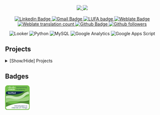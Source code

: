 <h3 align="center"> 
 <div>
  <p align="center">
  <a href="https://github.com/vitoriape/vitoriape">
  <img height="180em" src="https://github-readme-stats.vercel.app/api?username=vitoriape&count_private=true&show_icons=true&theme=github_dark&icon_color=c1cb12"/>
  <img height="180em" src="https://github-readme-stats.vercel.app/api/top-langs/?username=vitoriape&theme=github_dark&font_color=c1cb12)("https://github.com/vitoriape/github-readme-stats%22" />
  </a>
  </p>
  </div>
</h3>


<p align="center">
  <a href="https://www.linkedin.com/in/vitoria-pecanha/">
   <img alt="Linkedin Badge" src="https://img.shields.io/badge/-Vitória-blue?style=flat-square&logo=linktree&logoColor=white">
  </a>

   <a href="mailto:vitoriapecanha.log@gmail.com">
    <img alt="Gmail Badge" src="https://img.shields.io/badge/-administracao@vpaconsultoria.com-c14438?style=flat-flat&logo=Gmail&logoColor=white">
  </a>
  
  <a href="lufabranding.com.br">
    <img alt="LUFA badge" src="https://img.shields.io/badge/-Site-ff0066?style=flat-flat&logo=Wordpress&logoColor=white">
  </a>
  
  <a href="https://translate.habitica.com/user/PenariaToji/">
    <img alt="Weblate Badge" src="https://img.shields.io/badge/-PenariaToji-%23219f84?style=flat-flat&logo=Weblate">
  </a>
  
  <a href="https://translate.habitica.com/user/PenariaToji/#contributed">
    <img alt="Weblate translation count" src="https://img.shields.io/weblate/translations/PenariaToji?color=%23219f84&label=weblate%20translations&server=https%3A%2F%2Ftranslate.habitica.com%2F">
  </a>
  
  <a href="https://github.com/vitoriape">
    <img alt="Github Badge" src="https://img.shields.io/badge/-vitoriape-black?style-flat-square&logo=Github&logoColor=white">
  </a>
  
  <a href="https://github.com/vitoriape?tab=followers">
    <img alt="Github followers" src="https://img.shields.io/github/followers/vitoriape?color=black">
  </a>
</p>

<p align="center">
  <!-- Looker Studio -->
  <img src="https://cdn.simpleicons.org/looker/FFFFFF" alt="Looker" height="40" />

  <!-- Python -->
  <img src="https://cdn.simpleicons.org/python/FFFFFF" alt="Python" height="40" />

  <!-- MySQL -->
  <img src="https://cdn.simpleicons.org/mysql/FFFFFF" alt="MySQL" height="40" />

  <!-- Google Analytics -->
  <img src="https://cdn.simpleicons.org/googleanalytics/FFFFFF" alt="Google Analytics" height="40" />

  <!-- Google Apps Script -->
  <img src="https://cdn.simpleicons.org/googleappsscript/FFFFFF" alt="Google Apps Script" height="40" />
</p>

## Projects
<details>
  <summary>[Show/Hide] Projects</summary>

| Name | Release |
| ---- | ------- |
| powerbi-api | 1.4 | 

</details>

## Badges

<img alt="IoT Cisco Badge" href="https://www.credly.com/badges/4e4f1094-886b-4794-8f49-ff99ab678d0f/public_url" src="Intro2IoT.png" width="80" height="80"/>
